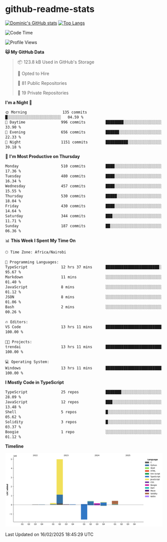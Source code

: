 # github-readme-stats
[![Dominic's GitHub stats](https://github-readme-stats.vercel.app/api?username=Domengo&show_icons=true)](https://github.com/anuraghazra/github-readme-stats)
[![Top Langs](https://github-readme-stats.vercel.app/api/top-langs/?username=Domengo&show_icons=true)](https://github.com/Domengo/github-readme-stats)

<!--START_SECTION:waka-->
![Code Time](http://img.shields.io/badge/Code%20Time-1%2C009%20hrs%2023%20mins-blue)

![Profile Views](http://img.shields.io/badge/Profile%20Views-2-blue)

**🐱 My GitHub Data** 

> 📦 123.8 kB Used in GitHub's Storage 
 > 
> 💼 Opted to Hire
 > 
> 📜 81 Public Repositories 
 > 
> 🔑 19 Private Repositories 
 > 
**I'm a Night 🦉** 

```text
🌞 Morning                135 commits         █░░░░░░░░░░░░░░░░░░░░░░░░   04.59 % 
🌆 Daytime                996 commits         ████████░░░░░░░░░░░░░░░░░   33.90 % 
🌃 Evening                656 commits         ██████░░░░░░░░░░░░░░░░░░░   22.33 % 
🌙 Night                  1151 commits        ██████████░░░░░░░░░░░░░░░   39.18 % 
```
📅 **I'm Most Productive on Thursday** 

```text
Monday                   510 commits         ████░░░░░░░░░░░░░░░░░░░░░   17.36 % 
Tuesday                  480 commits         ████░░░░░░░░░░░░░░░░░░░░░   16.34 % 
Wednesday                457 commits         ████░░░░░░░░░░░░░░░░░░░░░   15.55 % 
Thursday                 530 commits         █████░░░░░░░░░░░░░░░░░░░░   18.04 % 
Friday                   430 commits         ████░░░░░░░░░░░░░░░░░░░░░   14.64 % 
Saturday                 344 commits         ███░░░░░░░░░░░░░░░░░░░░░░   11.71 % 
Sunday                   187 commits         ██░░░░░░░░░░░░░░░░░░░░░░░   06.36 % 
```


📊 **This Week I Spent My Time On** 

```text
🕑︎ Time Zone: Africa/Nairobi

💬 Programming Languages: 
TypeScript               12 hrs 37 mins      ████████████████████████░   95.67 % 
Markdown                 11 mins             ░░░░░░░░░░░░░░░░░░░░░░░░░   01.40 % 
JavaScript               8 mins              ░░░░░░░░░░░░░░░░░░░░░░░░░   01.12 % 
JSON                     8 mins              ░░░░░░░░░░░░░░░░░░░░░░░░░   01.06 % 
Bash                     2 mins              ░░░░░░░░░░░░░░░░░░░░░░░░░   00.26 % 

🔥 Editors: 
VS Code                  13 hrs 11 mins      █████████████████████████   100.00 % 

🐱‍💻 Projects: 
trendai                  13 hrs 11 mins      █████████████████████████   100.00 % 

💻 Operating System: 
Windows                  13 hrs 11 mins      █████████████████████████   100.00 % 
```

**I Mostly Code in TypeScript** 

```text
TypeScript               25 repos            ███████░░░░░░░░░░░░░░░░░░   28.09 % 
JavaScript               12 repos            ███░░░░░░░░░░░░░░░░░░░░░░   13.48 % 
Shell                    5 repos             █░░░░░░░░░░░░░░░░░░░░░░░░   05.62 % 
Solidity                 3 repos             █░░░░░░░░░░░░░░░░░░░░░░░░   03.37 % 
Boogie                   1 repo              ░░░░░░░░░░░░░░░░░░░░░░░░░   01.12 % 
```



**Timeline**

![Lines of Code chart](https://raw.githubusercontent.com/Domengo/Domengo/main/assets/bar_graph.png)


 Last Updated on 16/02/2025 18:45:29 UTC
<!--END_SECTION:waka-->


